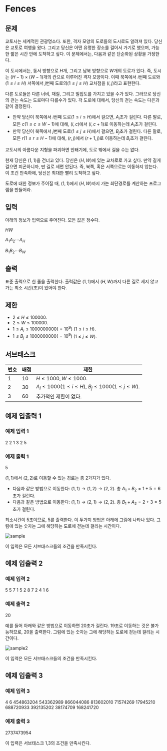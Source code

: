 # Fences

## 문제

교토시는 세계적인 관광명소다. 또한, 격자 모양의 도로들의 도시로도 알려져 있다. 당신은 교토로 여행을 왔다. 그리고 당신은 어떤 유명한 장소를 걸어서 가기로 했으며, 가능한 짧은 시간 안에 도착하고 싶다. 이 문제에서는, 다음과 같은 단순화된 상황을 가정한다.

이 도시에서는, 동서 방향으로 $H$개, 그리고 남북 방향으로 $W$개의 도로가 있다. 즉, 도시는 $(H-1) \times (W-1)$개의 칸으로 이루어진 격자 모양이다. 이때 북쪽에서 $i$번째 도로와($1 \leq i \leq H$) 서쪽에서 $j$번째 도로의($1 \leq j \leq H$) 교차점을 $(i,j)$라고 표현한다.

다른 도로들은 다른 너비, 재질, 그리고 밀집도를 가지고 있을 수가 있다. 그러므로 당신의 걷는 속도는 도로마다 다를수가 있다. 각 도로에 대해서, 당신의 걷는 속도는 다은과 같이 결정된다.

* 만약 당신이 북쪽에서 $i$번째 도로($1 \leq i \leq H$)에서 걸으면, $A_i$초가 걸린다. 다른 말로, 모든 $c(1 \leq c \leq W-1)$에 대해, ($i,c$)에서 ($i,c+1$)로 이동하는데 $A_i$초가 걸린다.
* 만약 당신이 북쪽에서 $j$번째 도로($1 \leq j \leq H$)에서 걸으면, $B_j$초가 걸린다. 다른 말로, 모든 $r(1 \leq r \leq H-1)$에 대해, ($r,j$)에서 ($r+1,j$)로 이동하는데 $B_i$초가 걸린다.

교토시의 아름다운 지형을 파괴하면 안돼기에, 도로 밖에서 걸을 수는 없다.

현재 당신은 $(1,1)$을 건너고 있다. 당신은 $(H,W)$에 있는 교차로로 가고 싶다. 만약 길게 걸으면 피곤하니까, 딴 길로 세면 안된다. 즉, 북쪽, 혹은 서쪽으로는 이동하지 않는다. 이 조건 만족하에, 당신은 최대한 빨리 도착하고 싶다.

도로에 대한 정보가 주어질 때, $(1,1)$에서 $(H,W)$까지 가는 최단경로를 계산하는 프로그램을 만들어라.

## 입력

아래의 정보가 입력으로 주어진다. 모든 값은 정수다.

$H W$

$A_1 A_2 \cdots A_H$

$B_1 B_2 \cdots B_W$

## 출력

표준 출력으로 한 줄을 출력한다. 출력값은 $(1,1)$에서 $(H,W)$까지 다른 길로 세지 않고 가는 최소 시간(초)이 있어야 한다.

## 제한

* $2 \leq H \leq 100000$.
* $2 \leq W \leq 100000$.
* $1 \leq A_i \leq 1000000000(=10^9)$ $(1 \leq i \leq H)$.
* $1 \leq B_j \leq 1000000000(=10^9)$ $(1 \leq j \leq W)$.

## 서브태스크

|번호|배점|제한|
|---|---|---|
|1|10|$H \leq 1000, W \leq 1000$.|
|2|30|$A_i \leq 1000(1 \leq i \leq H)$, $B_j \leq 1000(1 \leq j \leq W)$.|
|3|60|추가적인 제한이 없다.|

## 예제 입출력 1

### 예제 입력 1

2 2
1 3
2 5

### 예제 출력 1

5

$(1,1)$에서 $(2,2)$로 이동할 수 있는 경로는 총 2가지가 있다.

* 다음과 같은 방법으로 이동한다: $(1,1) \rightarrow (1,2) \rightarrow (2,2)$. 총 $A_1 + B_2 = 1 + 5 = 6$ 초가 걸린다.
* 다음과 같은 방법으로 이동한다: $(1,1) \rightarrow (2,1) \rightarrow (2,2)$. 총 $B_1 + A_2 = 2 + 3 = 5$ 초가 걸린다.

최소시간이 5초이므로, 5를 출력한다. 이 두가지 방법은 아래에 그림에 나타나 있다. 그림에 있는 숫자는 그에 해당하는 도로에 걷는데 걸리는 시간이다.

![sample](https://cdn.discordapp.com/attachments/939736755471532032/1110853635262394368/image.png)

이 입력은 모든 서브태스크들의 조건을 만족시킨다.

## 예제 입출력 2

### 예제 입력 2

5 5
7 1 5 2 8
7 2 4 1 6

### 예제 출력 2

20

예를 들어 아래와 같은 방법으로 이동하면 20초가 걸린다. 19초로 이동하는 것은 불가능하므로, 20을 출력한다. 그림에 있는 숫자는 그에 해당하는 도로에 걷는데 걸리는 시간이다.

![sample2](https://cdn.discordapp.com/attachments/939736755471532032/1110854124616036382/image.png)

이 입력은 모든 서브태스크들의 조건을 만족시킨다.

## 예제 입출력 3

### 예제 입력 3

4 6
454863204 543362989 866044086 813602010
71574269 17945210 688720933 392135202 38174709 168241720

### 예제 출력 3

2737473954

이 입력은 서브태스크 1,3의 조건을 만족시킨다.
